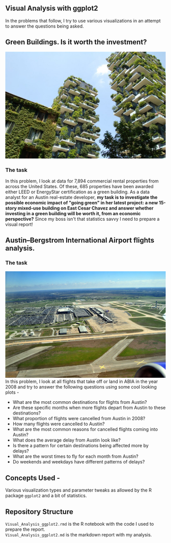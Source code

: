 ## Visual Analysis with ggplot2
In the problems that follow, I try to use various visualizations in an attempt to answer the questions being asked.


## Green Buildings. Is it worth the investment?


![GreenBuildings](https://github.com/sagar-chadha/Coursework/blob/master/Repository_files/green%20buildings.jpeg) <br>

### The task
In this problem, I look at data for 7,894 commercial rental properties from across the United States. Of these, 685 properties have been awarded either LEED or EnergyStar certification as a green building. As a data analyst for an Austin real-estate developer, **my task is to investigate the possible economic impact of "going green" in her latest project: a new 15-story mixed-use building on East Cesar Chavez and answer whether investing in a green building will be worth it, from an economic perspective?** Since my boss isn't that statistics savvy I need to prepare a visual report!

## Austin–Bergstrom International Airport flights analysis.

### The task
![Airport](https://github.com/sagar-chadha/Coursework/blob/master/Repository_files/airport.jpg)
In this problem, I look at all flights that take off or land in ABIA in the year 2008 and try to answer the following questions using some cool looking plots - 
* What are the most common destinations for flights from Austin?
* Are these specific months when more flights depart from Austin to these destinations?
* What proportion of flights were cancelled from Austin in 2008?
* How many flights were cancelled to Austin?
* What are the most common reasons for cancelled flights coming into Austin?
* What does the average delay from Austin look like?
* Is there a pattern for certain destinations being affected more by delays?
* What are the worst times to fly for each month from Austin?
* Do weekends and weekdays have different patterns of delays?

## Concepts Used -
Various visualization types and parameter tweaks as allowed by the R package `ggplot2` and a bit of statistics.

## Repository Structure
`Visual_Analysis_ggplot2.rmd` is the R notebook with the code I used to prepare the report. <br>
`Visual_Analysis_ggplot2.md` is the markdown report with my analysis.
